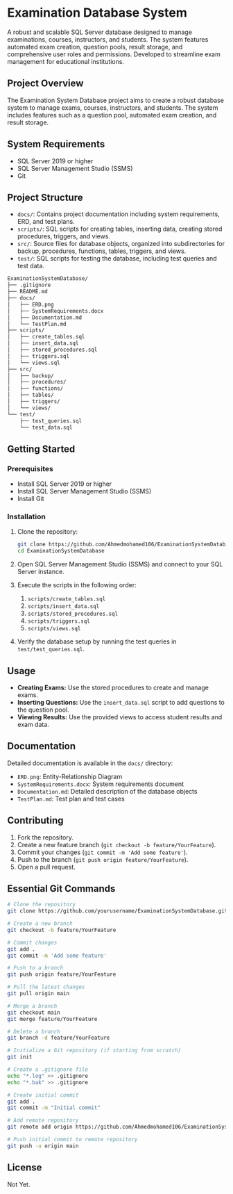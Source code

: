 # Examination Database System 
A robust and scalable SQL Server database designed to manage examinations, courses, instructors, and students. The system features automated exam creation, question pools, result storage, and comprehensive user roles and permissions. Developed to streamline exam management for educational institutions.

## Project Overview
The Examination System Database project aims to create a robust database system to manage exams, courses, instructors, and students. The system includes features such as a question pool, automated exam creation, and result storage.

## System Requirements
- SQL Server 2019 or higher
- SQL Server Management Studio (SSMS)
- Git

## Project Structure
- `docs/`: Contains project documentation including system requirements, ERD, and test plans.
- `scripts/`: SQL scripts for creating tables, inserting data, creating stored procedures, triggers, and views.
- `src/`: Source files for database objects, organized into subdirectories for backup, procedures, functions, tables, triggers, and views.
- `test/`: SQL scripts for testing the database, including test queries and test data.
  
```sh
ExaminationSystemDatabase/
├── .gitignore
├── README.md
├── docs/
│   ├── ERD.png
│   ├── SystemRequirements.docx
│   ├── Documentation.md
│   └── TestPlan.md
├── scripts/
│   ├── create_tables.sql
│   ├── insert_data.sql
│   ├── stored_procedures.sql
│   ├── triggers.sql
│   └── views.sql
├── src/
│   ├── backup/
│   ├── procedures/
│   ├── functions/
│   ├── tables/
│   ├── triggers/
│   └── views/
└── test/
    ├── test_queries.sql
    └── test_data.sql
```


## Getting Started

### Prerequisites
- Install SQL Server 2019 or higher
- Install SQL Server Management Studio (SSMS)
- Install Git

### Installation

1. Clone the repository:
    ```sh
    git clone https://github.com/Ahmedmohamed106/ExaminationSystemDatabase.git
    cd ExaminationSystemDatabase
    ```

2. Open SQL Server Management Studio (SSMS) and connect to your SQL Server instance.

3. Execute the scripts in the following order:
    1. `scripts/create_tables.sql`
    2. `scripts/insert_data.sql`
    3. `scripts/stored_procedures.sql`
    4. `scripts/triggers.sql`
    5. `scripts/views.sql`

4. Verify the database setup by running the test queries in `test/test_queries.sql`.

## Usage

- **Creating Exams:** Use the stored procedures to create and manage exams.
- **Inserting Questions:** Use the `insert_data.sql` script to add questions to the question pool.
- **Viewing Results:** Use the provided views to access student results and exam data.

## Documentation

Detailed documentation is available in the `docs/` directory:
- `ERD.png`: Entity-Relationship Diagram
- `SystemRequirements.docx`: System requirements document
- `Documentation.md`: Detailed description of the database objects
- `TestPlan.md`: Test plan and test cases

## Contributing

1. Fork the repository.
2. Create a new feature branch (`git checkout -b feature/YourFeature`).
3. Commit your changes (`git commit -m 'Add some feature'`).
4. Push to the branch (`git push origin feature/YourFeature`).
5. Open a pull request.

## Essential Git Commands

```sh
# Clone the repository
git clone https://github.com/yourusername/ExaminationSystemDatabase.git

# Create a new branch
git checkout -b feature/YourFeature

# Commit changes
git add .
git commit -m 'Add some feature'

# Push to a branch
git push origin feature/YourFeature

# Pull the latest changes
git pull origin main

# Merge a branch
git checkout main
git merge feature/YourFeature

# Delete a branch
git branch -d feature/YourFeature

# Initialize a Git repository (if starting from scratch)
git init

# Create a .gitignore file
echo "*.log" >> .gitignore
echo "*.bak" >> .gitignore

# Create initial commit
git add .
git commit -m "Initial commit"

# Add remote repository
git remote add origin https://github.com/Ahmedmohamed106/ExaminationSystemDatabase.git

# Push initial commit to remote repository
git push -u origin main
```

## License
Not Yet.
